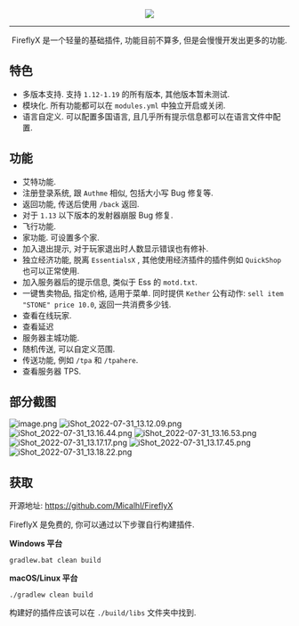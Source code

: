 <div align="center">
<a href="https://sm.ms/image/kFzO3neLlJjU96u" target="_blank"><img src="https://s2.loli.net/2022/07/26/kFzO3neLlJjU96u.png" ></a>

----

FireflyX 是一个轻量的基础插件, 功能目前不算多, 但是会慢慢开发出更多的功能.
</div>

## 特色

- 多版本支持. 支持 `1.12-1.19` 的所有版本, 其他版本暂未测试.
- 模块化. 所有功能都可以在 `modules.yml` 中独立开启或关闭.
- 语言自定义. 可以配置多国语言, 且几乎所有提示信息都可以在语言文件中配置.

## 功能

- 艾特功能.
- 注册登录系统, 跟 `Authme` 相似, 包括大小写 Bug 修复等.
- 返回功能, 传送后使用 `/back` 返回.
- 对于 `1.13` 以下版本的发射器崩服 Bug 修复.
- 飞行功能.
- 家功能. 可设置多个家.
- 加入退出提示, 对于玩家退出时人数显示错误也有修补.
- 独立经济功能, 脱离 `EssentialsX` , 其他使用经济插件的插件例如 `QuickShop` 也可以正常使用.
- 加入服务器后的提示信息, 类似于 Ess 的 `motd.txt`.
- 一键售卖物品, 指定价格, 适用于菜单. 同时提供 `Kether` 公有动作: `sell item "STONE" price 10.0`, 返回一共消费多少钱.
- 查看在线玩家.
- 查看延迟
- 服务器主城功能.
- 随机传送, 可以自定义范围.
- 传送功能, 例如 `/tpa` 和 `/tpahere`.
- 查看服务器 TPS.

## 部分截图

![image.png](https://s2.loli.net/2022/07/25/tcBgYb76pnoDFO9.png)
![iShot_2022-07-31_13.12.09.png](https://s2.loli.net/2022/07/31/KYgi9cfPFvGbECw.png)
![iShot_2022-07-31_13.16.44.png](https://s2.loli.net/2022/07/31/wZWzUo8t3SFhDMe.png)
![iShot_2022-07-31_13.16.53.png](https://s2.loli.net/2022/07/31/2vewOtikchqPS3A.png)
![iShot_2022-07-31_13.17.17.png](https://s2.loli.net/2022/07/31/edkgVfn1FSP46XD.png)
![iShot_2022-07-31_13.17.45.png](https://s2.loli.net/2022/07/31/NFCfsgkjVqI5iXW.png)
![iShot_2022-07-31_13.18.22.png](https://s2.loli.net/2022/07/31/w5ptsZnCe9FNVbT.png)

## 获取

开源地址: https://github.com/Micalhl/FireflyX

FireflyX 是免费的, 你可以通过以下步骤自行构建插件.

**Windows 平台**

```
gradlew.bat clean build
```

**macOS/Linux 平台**

```
./gradlew clean build
```

构建好的插件应该可以在 `./build/libs` 文件夹中找到.
